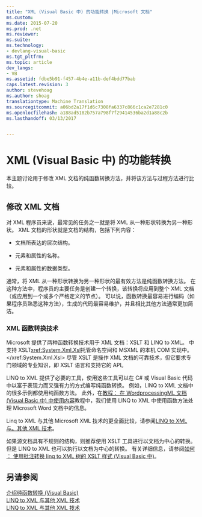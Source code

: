 ```yaml
---
title: "XML (Visual Basic 中) 的功能转换 |Microsoft 文档"
ms.custom: 
ms.date: 2015-07-20
ms.prod: .net
ms.reviewer: 
ms.suite: 
ms.technology:
- devlang-visual-basic
ms.tgt_pltfrm: 
ms.topic: article
dev_langs:
- VB
ms.assetid: fdbe5b91-f457-4b4e-a11b-def4bdd77bab
caps.latest.revision: 3
author: stevehoag
ms.author: shoag
translationtype: Machine Translation
ms.sourcegitcommit: a06bd2a17f1d6c7308fa6337c866c1ca2e7281c0
ms.openlocfilehash: a188ad5182b757a798f7f29414536ba2d1a88c2b
ms.lasthandoff: 03/13/2017


---
```

# <a name="functional-transformation-of-xml-visual-basic"></a>XML (Visual Basic 中) 的功能转换
本主题讨论用于修改 XML 文档的纯函数转换方法，并将该方法与过程方法进行比较。  
  
## <a name="modifying-an-xml-document"></a>修改 XML 文档  
 对 XML 程序员来说，最常见的任务之一就是将 XML 从一种形状转换为另一种形状。 XML 文档的形状就是文档的结构，包括下列内容：  
  
-   文档所表达的层次结构。  
  
-   元素和属性的名称。  
  
-   元素和属性的数据类型。  
  
 通常，将 XML 从一种形状转换为另一种形状的最有效方法是纯函数转换方法。 在这种方法中，程序员的主要任务是创建一个转换，该转换将应用到整个 XML 文档（或应用到一个或多个严格定义的节点）。 可以说，函数转换最容易进行编码（如果程序员熟悉这种方法），生成的代码最容易维护，并且相比其他方法通常更加简洁。  
  
### <a name="xml-functional-transformational-technologies"></a>XML 函数转换技术  
 Microsoft 提供了两种函数转换技术用于 XML 文档：XSLT 和 LINQ to XML。 中支持 XSLT<xref:System.Xml.Xsl>托管命名空间和 MSXML 的本机 COM 实现中。</xref:System.Xml.Xsl> 尽管 XSLT 是操作 XML 文档的可靠技术，但它要求专门领域的专业知识，即 XSLT 语言和支持它的 API。  
  
 LINQ to XML 提供了必要的工具，使用这些工具可以在 C# 或 Visual Basic 代码中以富于表现力而又强有力的方式编写纯函数转换。 例如，LINQ to XML 文档中的很多示例都使用纯函数方法。 此外，在[教程︰ 在 WordprocessingML 文档 (Visual Basic 中) 中使用内容](../../../../visual-basic/programming-guide/concepts/linq/tutorial-manipulating-content-in-a-wordprocessingml-document.md)教程中，我们使用 LINQ to XML 中使用函数方法处理 Microsoft Word 文档中的信息。  
  
 Linq to XML 与其他 Microsoft XML 技术的更全面比较，请参阅[LINQ to XML 与。其他 XML 技术](../../../../visual-basic/programming-guide/concepts/linq/linq-to-xml-vs-other-xml-technologies.md)。  
  
 如果源文档具有不规则的结构，则推荐使用 XSLT 工具进行以文档为中心的转换。 但是 LINQ to XML 也可以执行以文档为中心的转换。 有关详细信息，请参阅[如何︰ 使用批注转换 linq to XML 树的 XSLT 样式 (Visual Basic 中)](../../../../visual-basic/programming-guide/concepts/linq/how-to-use-annotation-trees-to-transform-linq-to-xml-trees-in-an-xslt-style.md)。  
  
## <a name="see-also"></a>另请参阅  
 [介绍纯函数转换 (Visual Basic)](../../../../visual-basic/programming-guide/concepts/linq/introduction-to-pure-functional-transformations.md)   
 [LINQ to XML 与其他 XML 技术](../../../../visual-basic/programming-guide/concepts/linq/linq-to-xml-vs-other-xml-technologies.md)   
 [LINQ to XML 与其他 XML 技术](http://msdn.microsoft.com/library/7ba1eecf-f09a-42de-bc80-22ca5b2e42d3)
